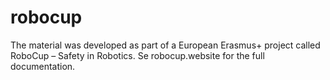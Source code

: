 # robocup
The material was developed as part of a European Erasmus+ project called RoboCup – Safety in Robotics. Se robocup.website for the full documentation.
